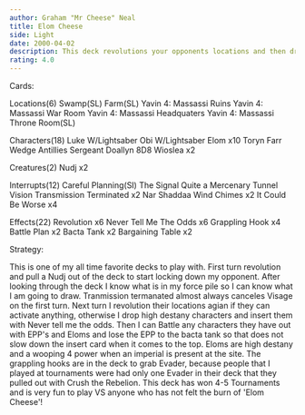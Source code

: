 ```yaml
---
author: Graham "Mr Cheese" Neal
title: Elom Cheese
side: Light
date: 2000-04-02
description: This deck revolutions your opponents locations and then drops eloms, Wioslea, 8D8, Wedge, Toryn Farr, or Sergeant Doallyn to use with inserts.  Large force activation, Bacca Tank, and EPP mains beat the crap out of anything that stands in your way.
rating: 4.0
---
```

Cards: 

Locations(6)
Swamp(SL)
Farm(SL)
Yavin 4: Massassi Ruins
Yavin 4: Massassi War Room
Yavin 4: Massassi Headquaters
Yavin 4: Massassi Throne Room(SL)

Characters(18)
Luke W/Lightsaber
Obi W/Lightsaber
Elom x10
Toryn Farr
Wedge Antillies
Sergeant Doallyn
8D8
Wioslea x2

Creatures(2)
Nudj x2

Interrupts(12)
Careful Planning(SI)
The Signal
Quite a Mercenary
Tunnel Vision
Transmission Terminated x2
Nar Shaddaa Wind Chimes x2
It Could Be Worse x4

Effects(22)
Revolution x6
Never Tell Me The Odds x6
Grappling Hook x4
Battle Plan x2
Bacta Tank x2
Bargaining Table x2



Strategy: 

This is one of my all time favorite decks to play with.  First turn revolution and pull a Nudj out of the deck to start locking down my opponent.  After looking through the deck I know what is in my force pile so I can know what I am going to draw.	Tranmission termanated almost always canceles Visage on the first turn.  Next turn I revolution their locations agian if they can activate anything, otherwise I drop high destany characters and insert them with Never tell me the odds.  Then I can Battle any characters they have out with EPP's and Eloms and lose the EPP to the bacta tank so that does not slow down the insert card when it comes to the top.  Eloms are high destany and a wooping 4 power when an imperial is present at the site.  The grappling hooks are in the deck to grab Evader, because people that I played at tournaments were had only one Evader in their deck that they pulled out with Crush the Rebelion.  This deck has won 4-5 Tournaments and is very fun to play VS anyone who has not felt the burn of 'Elom Cheese'! 
